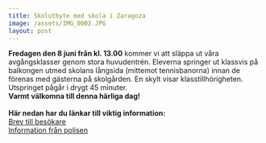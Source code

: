 ```yaml
---
title: Skolutbyte med skola i Zaragoza
image: /assets/IMG_0002.JPG
layout: post
---
```


<b>Fredagen den 8 juni från kl. 13.00</b> kommer vi att släppa ut våra avgångsklasser genom stora huvudentrén. Eleverna springer ut klassvis på balkongen utmed skolans långsida (mittemot tennisbanorna) innan de förenas med gästerna på skolgården. En skylt visar klasstillhörigheten. Utspringet pågår i drygt 45 minuter.<br> 
<b>Varmt välkomna till denna härliga dag!</b><br>
<br>
<b>Här nedan har du länkar till viktig information:</b><br>
[Brev till besökare](/assets/BrevtillbesokareStudentDagy2018.pdf)<br>
[Information från polisen](/assets/InfoSTUDENT2018.pdf)
